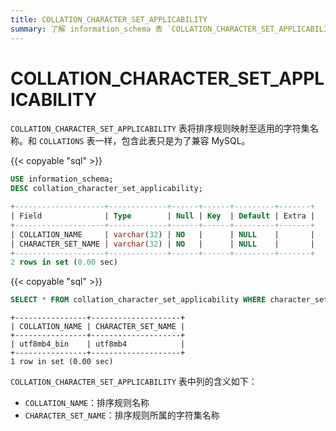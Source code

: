 ```yaml
---
title: COLLATION_CHARACTER_SET_APPLICABILITY
summary: 了解 information_schema 表 `COLLATION_CHARACTER_SET_APPLICABILITY`。
---
```


# COLLATION_CHARACTER_SET_APPLICABILITY

`COLLATION_CHARACTER_SET_APPLICABILITY` 表将排序规则映射至适用的字符集名称。和 `COLLATIONS` 表一样，包含此表只是为了兼容 MySQL。

{{< copyable "sql" >}}

```sql
USE information_schema;
DESC collation_character_set_applicability;
```

```sql
+--------------------+-------------+------+------+---------+-------+
| Field              | Type        | Null | Key  | Default | Extra |
+--------------------+-------------+------+------+---------+-------+
| COLLATION_NAME     | varchar(32) | NO   |      | NULL    |       |
| CHARACTER_SET_NAME | varchar(32) | NO   |      | NULL    |       |
+--------------------+-------------+------+------+---------+-------+
2 rows in set (0.00 sec)
```

{{< copyable "sql" >}}

```sql
SELECT * FROM collation_character_set_applicability WHERE character_set_name='utf8mb4';
```

```
+----------------+--------------------+
| COLLATION_NAME | CHARACTER_SET_NAME |
+----------------+--------------------+
| utf8mb4_bin    | utf8mb4            |
+----------------+--------------------+
1 row in set (0.00 sec)
```

`COLLATION_CHARACTER_SET_APPLICABILITY` 表中列的含义如下：

* `COLLATION_NAME`：排序规则名称
* `CHARACTER_SET_NAME`：排序规则所属的字符集名称
